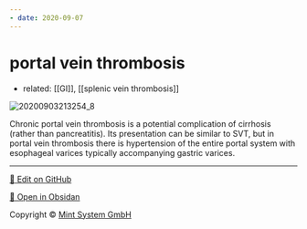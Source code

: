 ```yaml
---
- date: 2020-09-07
---
```


# portal vein thrombosis

- related: [[GI]], [[splenic vein thrombosis]]

![20200903213254_8](https://photos.thisispiggy.com/file/wikiFiles/20200903213254_8.png)

Chronic portal vein thrombosis is a potential complication of cirrhosis (rather than pancreatitis).  Its presentation can be similar to SVT, but in portal vein thrombosis there is hypertension of the entire portal system with esophageal varices typically accompanying gastric varices.


<hr>

[📝 Edit on GitHub](https://github.com/Mint-System/Knowledge/blob/master/portal%20vein%20thrombosis.md)

[📂 Open in Obsidan](obsidian://open?vault=Knowledge%20Mint%20System&file=portal%20vein%20thrombosis.md ':target=_self')

<footer>Copyright © <a href="https://www.mint-system.ch/">Mint System GmbH</a></footer>
